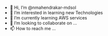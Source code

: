 - 👋 Hi, I’m @nmahendrakar-mdsol
- 👀 I’m interested in learning new Technologies
- 🌱 I’m currently learning AWS services
- 💞️ I’m looking to collaborate on ...
- 📫 How to reach me ...

<!---
nmahendrakar-mdsol/nmahendrakar-mdsol is a ✨ special ✨ repository because its `README.md` (this file) appears on your GitHub profile.
You can click the Preview link to take a look at your changes.
--->
